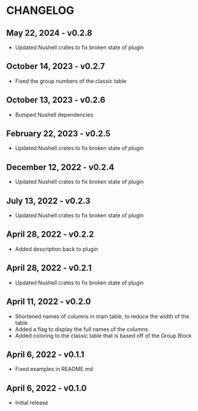 # CHANGELOG

## May 22, 2024 - v0.2.8

- Updated Nushell crates to fix broken state of plugin

## October 14, 2023 - v0.2.7

- Fixed the group numbers of the classic table

## October 13, 2023 - v0.2.6

- Bumped Nushell dependencies

## February 22, 2023 - v0.2.5

- Updated Nushell crates to fix broken state of plugin

## December 12, 2022 - v0.2.4

- Updated Nushell crates to fix broken state of plugin

## July 13, 2022 - v0.2.3

- Updated Nushell crates to fix broken state of plugin

## April 28, 2022 - v0.2.2

- Added description back to plugin

## April 28, 2022 - v0.2.1

- Updated Nushell crates to fix broken state of plugin

## April 11, 2022 - v0.2.0

- Shortened names of columns in main table, to reduce the width of the table
- Added a flag to display the full names of the columns
- Added coloring to the classic table that is based off of the Group Block

## April 6, 2022 - v0.1.1

- Fixed examples in README.md

## April 6, 2022 - v0.1.0

- Initial release
